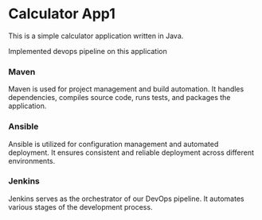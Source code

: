 # Calculator App1

This is a simple calculator application written in Java.

Implemented devops pipeline on this application 

### Maven

Maven is used for project management and build automation. It handles dependencies, compiles source code, runs tests, and packages the application.

### Ansible

Ansible is utilized for configuration management and automated deployment. It ensures consistent and reliable deployment across different environments.

### Jenkins

Jenkins serves as the orchestrator of our DevOps pipeline. It automates various stages of the development process.


